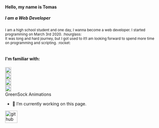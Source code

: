 
#### Hello, my name is Tomas
##### I am a Web Developer

<sub>
I am a high school student and one day, I wanna become a web developer. I started programming on March 3rd 2020.  :hourglass:<br>
It was long and hard journey, but I got used to it!I am looking forward to spend more time on programming and scripting.  :rocket:
</sub>
<br>
<br>

#### I'm familiar with: 
<img src='https://simpleicons.org/icons/html5.svg' alt='html' height='20'><br>
<img src='https://simpleicons.org/icons/css3.svg' alt='css' height='20'><br>
<img src='https://simpleicons.org/icons/sass.svg' alt='sasst' height='20'><br>
<img src='https://cdn.jsdelivr.net/npm/simple-icons@3.0.1/icons/javascript.svg' alt='¨javascript' height='20'><br>
GreenSock Animations <br>


- 🔭 I’m currently working on this page. 




[<img src='https://cdn.jsdelivr.net/npm/simple-icons@3.0.1/icons/github.svg' alt='github' height='40'>](https://github.com/thomasinho537)  

